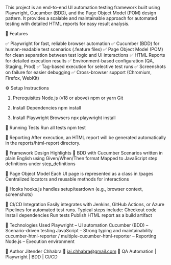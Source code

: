 This project is an end-to-end UI automation testing framework built using Playwright, Cucumber (BDD), and the Page Object Model (POM) design pattern.
It provides a scalable and maintainable approach for automated testing with detailed HTML reports for easy result analysis.

🚀 Features

✅ Playwright for fast, reliable browser automation
✅ Cucumber (BDD) for human-readable test scenarios (.feature files)
✅ Page Object Model (POM) for clean separation between test logic and UI interactions
✅ HTML Reports for detailed execution results
✅ Environment-based configuration (QA, Staging, Prod)
✅ Tag-based execution for selective test runs
✅ Screenshots on failure for easier debugging
✅ Cross-browser support (Chromium, Firefox, WebKit)

⚙️ Setup Instructions
1. Prerequisites
Node.js (v18 or above)
npm or yarn
Git

2. Install Dependencies
npm install

3. Install Playwright Browsers
npx playwright install

🧩 Running Tests
Run all tests
npm test

🧱 Reporting
After execution, an HTML report will be generated automatically in the reports/html-report directory.

🧠 Framework Design Highlights
🔹 BDD with Cucumber
Scenarios written in plain English using Given/When/Then format
Mapped to JavaScript step definitions under step_definitions

🔹 Page Object Model
Each UI page is represented as a class in /pages
Centralized locators and reusable methods for interactions

🔹 Hooks
hooks.js handles setup/teardown (e.g., browser context, screenshots)

🔄 CI/CD Integration
Easily integrates with Jenkins, GitHub Actions, or Azure Pipelines for automated test runs.
Typical steps include:
Checkout code
Install dependencies
Run tests
Publish HTML report as a build artifact

🧰 Technologies Used
Playwright – UI automation
Cucumber (BDD) – Scenario-driven testing
JavaScript – Strong typing and maintainability
cucumber-html-reporter / multiple-cucumber-html-reporter – Reporting
Node.js – Execution environment

👤 Author
Jitender Chhabra
📧 jai.chhabra@gmail.com
💼 QA Automation | Playwright | BDD | CI/CD
